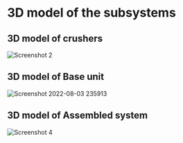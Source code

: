 # 3D model of the subsystems
## 3D model of crushers
![Screenshot 2](https://user-images.githubusercontent.com/105428213/182675661-ad34a010-b5fb-4d65-a8c7-7beabe3af2b6.jpg)
## 3D model of Base unit
![Screenshot 2022-08-03 235913](https://user-images.githubusercontent.com/105428213/182682560-ec422b73-3f19-40f3-b320-f6e3a78a9acc.jpg)
## 3D model of Assembled system
![Screenshot 4](https://user-images.githubusercontent.com/105428213/182681736-d01dc4f9-2e59-452f-b951-347da29c9a52.jpg)

